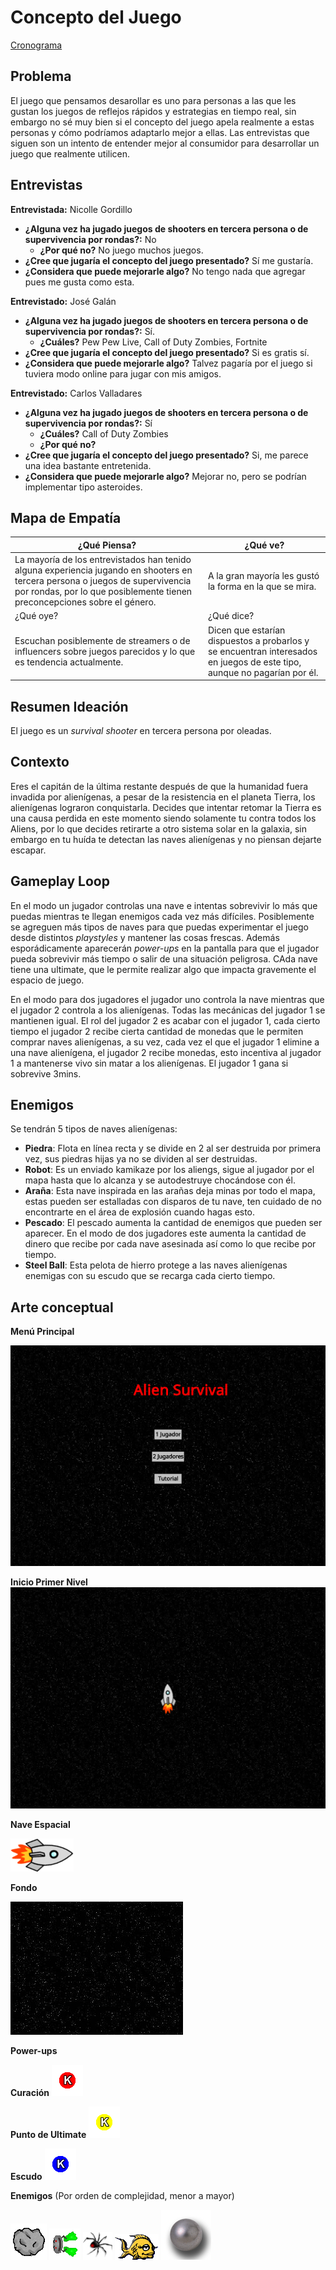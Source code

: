# Concepto del Juego
[Cronograma](https://trello.com/invite/b/F1I4yZwf/09e89c3d11b2f180105f17956ce3f496/space-game)

## Problema
El juego que pensamos desarollar es uno para personas a las que les gustan los juegos de reflejos rápidos y estrategias en tiempo real, sin embargo no sé muy bien si el concepto del juego apela realmente a estas personas y cómo podríamos adaptarlo mejor a ellas. Las entrevistas que siguen son un intento de entender mejor al consumidor para desarrollar un juego que realmente utilicen.

## Entrevistas
**Entrevistada:** Nicolle Gordillo

* **¿Alguna vez ha jugado juegos de shooters en tercera persona o de supervivencia por rondas?:** No
    * **¿Por qué no?** No juego muchos juegos.
* **¿Cree que jugaría el concepto del juego presentado?** Sí me gustaría.
* **¿Considera que puede mejorarle algo?** No tengo nada que agregar pues me gusta como esta.

**Entrevistado:** José Galán

* **¿Alguna vez ha jugado juegos de shooters en tercera persona o de supervivencia por rondas?:** Sí.
    * **¿Cuáles?** Pew Pew Live, Call of Duty Zombies, Fortnite
* **¿Cree que jugaría el concepto del juego presentado?** Si es gratis sí.
* **¿Considera que puede mejorarle algo?** Talvez pagaría por el juego si tuviera modo online para jugar con mis amigos.

**Entrevistado:** Carlos Valladares

* **¿Alguna vez ha jugado juegos de shooters en tercera persona o de supervivencia por rondas?:** Sí
    * **¿Cuáles?** Call of Duty Zombies
    * **¿Por qué no?**
* **¿Cree que jugaría el concepto del juego presentado?** Si, me parece una idea bastante entretenida.
* **¿Considera que puede mejorarle algo?** Mejorar no, pero se podrían implementar tipo asteroides.

## Mapa de Empatía
|¿Qué Piensa?|¿Qué ve?|
|---|---|
|La mayoría de los entrevistados han tenido alguna experiencia jugando en shooters en tercera persona o juegos de supervivencia por rondas, por lo que posiblemente tienen preconcepciones sobre el género.|A la gran mayoría les gustó la forma en la que se mira.|
|¿Qué oye?|¿Qué dice?|
|Escuchan posiblemente de streamers o de influencers sobre juegos parecidos y lo que es tendencia actualmente.|Dicen que estarían dispuestos a probarlos y se encuentran interesados en juegos de este tipo, aunque no pagarían por él.|

## Resumen Ideación
El juego es un _survival shooter_ en tercera persona por oleadas.

## Contexto
Eres el capitán de la última restante después de que la humanidad fuera invadida por alienígenas, a pesar de la resistencia en el planeta Tierra, los alienígenas lograron conquistarla. Decides que intentar retomar la Tierra es una causa perdida en este momento siendo solamente tu contra todos los Aliens, por lo que decides retirarte a otro sistema solar en la galaxia, sin embargo en tu huída te detectan las naves alienígenas y no piensan dejarte escapar.

## Gameplay Loop
En el modo un jugador controlas una nave e intentas sobrevivir lo más que puedas mientras te llegan enemigos cada vez más difíciles. Posiblemente se agreguen más tipos de naves para que puedas experimentar el juego desde distintos _playstyles_ y mantener las cosas frescas. Además esporádicamente aparecerán _power-ups_ en la pantalla para que el jugador pueda sobrevivir más tiempo o salir de una situación peligrosa. CAda nave tiene una ultimate, que le permite realizar algo que impacta gravemente el espacio de juego.

En el modo para dos jugadores el jugador uno controla la nave mientras que el jugador 2 controla a los alienígenas. Todas las mecánicas del jugador 1 se mantienen igual. El rol del jugador 2 es acabar con el jugador 1, cada cierto tiempo el jugador 2 recibe cierta cantidad de monedas que le permiten comprar naves alienígenas, a su vez, cada vez el que el jugador 1 elimine a una nave alienígena, el jugador 2 recibe monedas, esto incentiva al jugador 1 a mantenerse vivo sin matar a los alienígenas. El jugador 1 gana si sobrevive 3mins.

## Enemigos
Se tendrán 5 tipos de naves alienígenas:
* **Piedra**: Flota en línea recta y se divide en 2 al ser destruida por primera vez, sus piedras hijas ya no se dividen al ser destruidas.
* **Robot**: Es un enviado kamikaze por los aliengs, sigue al jugador por el mapa hasta que lo alcanza y se autodestruye chocándose con él.
* **Araña**: Esta nave inspirada en las arañas deja minas por todo el mapa, estas pueden ser estalladas con disparos de tu nave, ten cuidado de no encontrarte en el área de explosión cuando hagas esto.
* **Pescado**: El pescado aumenta la cantidad de enemigos que pueden ser aparecer. En el modo de dos jugadores este aumenta la cantidad de dinero que recibe por cada nave asesinada así como lo que recibe por tiempo.
* **Steel Ball**: Esta pelota de hierro protege a las naves alienígenas enemigas con su escudo que se recarga cada cierto tiempo.

## Arte conceptual
**Menú Principal**

![Menú Principal](imgs/Main%20Menu.png)

**Inicio Primer Nivel**
![First Level Start](imgs/SinglePlayerStart.png)

**Nave Espacial**

![Nave Espacial](imgs/rocket.png)

**Fondo**

![Background](imgs/space1.jpg)

**Power-ups**

**Curación**
![Heal](imgs/red-draught-king.png)

**Punto de Ultimate**
![UltiCharge](imgs/yellow-draught-king.png)

**Escudo**
![Shield](imgs/blue-draught-king.png)

**Enemigos**
(Por orden de complejidad, menor a mayor)

![](imgs/rock.png)
![](imgs/robot.png)
![](imgs/spider.png)
![](imgs/fish1.png)
![](imgs/steel-ball.png)